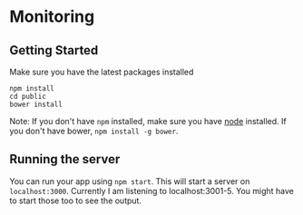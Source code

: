 # Monitoring


## Getting Started

Make sure you have the latest packages installed

```
npm install
cd public
bower install
```

Note: If you don't have `npm` installed, make sure you have
[node](http://nodejs.com) installed. If you don't have bower,
`npm install -g bower`.

## Running the server

You can run your app using `npm start`. This will start a
server on `localhost:3000`. Currently I am listening to localhost:3001-5. You might have to start those too to see the output.
